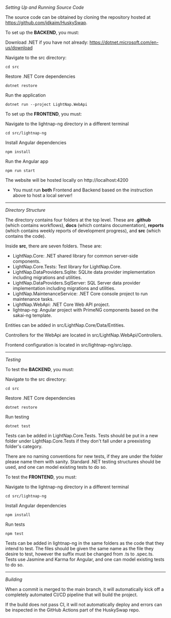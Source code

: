 *Setting Up and Running Source Code*

The source code can be obtained by cloning the repository hosted at https://github.com/jdkaim/HuskySwap.

To set up the **BACKEND**, you must:

Download .NET if you have not already: https://dotnet.microsoft.com/en-us/download

Navigate to the src directory:

    cd src

Restore .NET Core dependencies

    dotnet restore

Run the application

    dotnet run --project LightNap.WebApi

To set up the **FRONTEND**, you must:

Navigate to the lightnap-ng directory in a different terminal

    cd src/lightnap-ng

Install Angular dependencies

    npm install

Run the Angular app

    npm run start

The website will be hosted locally on http://localhost:4200

* You must run **both** Frontend and Backend based on the instruction above to host a local server!

----------------------------------------------------------------------------------

*Directory Structure*

The directory contains four folders at the top level. These are **.github** (which contains workflows), **docs** (which contains documentation), **reports** (which contains weekly reports of development progress), and **src** (which contains the code).

Inside **src**, there are seven folders. These are:
- LightNap.Core: .NET shared library for common server-side components.
- LightNap.Core.Tests: Test library for LightNap.Core.
- LightNap.DataProviders.Sqlite: SQLite data provider implementation including migrations and utilities.
- LightNap.DataProviders.SqlServer: SQL Server data provider implementation including migrations and utilities.
- LightNap.MaintenanceService: .NET Core console project to run maintenance tasks.
- LightNap.WebApi: .NET Core Web API project.
- lightnap-ng: Angular project with PrimeNG components based on the sakai-ng template.

Entities can be added in src/LightNap.Core/Data/Entities.

Controllers for the WebApi are located in src/LightNap.WebApi/Controllers.

Frontend configuration is located in src/lightnap-ng/src/app.

----------------------------------------------------------------------------------

*Testing*

To test the **BACKEND**, you must:

Navigate to the src directory:

    cd src

Restore .NET Core dependencies

    dotnet restore

Run testing

    dotnet test

Tests can be added in LightNap.Core.Tests. Tests should be put in a new folder under LightNap.Core.Tests if they don't fall under a preexisting folder's category.

There are no naming conventions for new tests, if they are under the folder please name them with sanity. Standard .NET testing structures should be used, and one can model existing tests to do so.

To test the **FRONTEND**, you must:

Navigate to the lightnap-ng directory in a different terminal

    cd src/lightnap-ng

Install Angular dependencies

    npm install

Run tests

    npm test

Tests can be added in lightnap-ng in the same folders as the code that they intend to test. The files should be given the same name as the file they desire to test, however the suffix must be changed from .ts to .spec.ts. Tests use Jasmine and Karma for Angular, and one can model existing tests to do so.

----------------------------------------------------------------------------------

*Building*

When a commit is merged to the main branch, it will automatically kick off a completely automated CI/CD pipeline that will build the project.

If the build does not pass CI, it will not automatically deploy and errors can be inspected in the GitHub Actions part of the HuskySwap repo.
